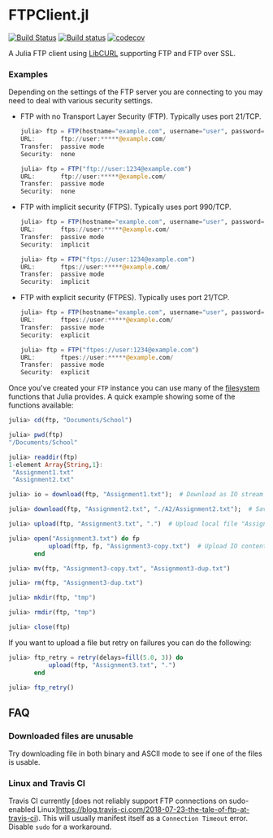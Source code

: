 FTPClient.jl
============

[![Build Status](https://travis-ci.org/invenia/FTPClient.jl.svg?branch=master)](https://travis-ci.org/invenia/FTPClient.jl)
[![Build status](https://ci.appveyor.com/api/projects/status/github/invenia/FTPClient.jl?svg=true)](https://ci.appveyor.com/project/invenia/ftpclient-jl/branch/master)
[![codecov](http://codecov.io/gh/invenia/FTPClient.jl/branch/master/graph/badge.svg)](http://codecov.io/gh/invenia/FTPClient.jl)

A Julia FTP client using [LibCURL](https://github.com/JuliaWeb/LibCURL.jl) supporting FTP and FTP over SSL.

### Examples

Depending on the settings of the FTP server you are connecting to you may need to deal with
various security settings.

- FTP with no Transport Layer Security (FTP). Typically uses port 21/TCP.

    ```julia
    julia> ftp = FTP(hostname="example.com", username="user", password="1234")
    URL:       ftp://user:*****@example.com/
    Transfer:  passive mode
    Security:  none

    julia> ftp = FTP("ftp://user:1234@example.com")
    URL:       ftp://user:*****@example.com/
    Transfer:  passive mode
    Security:  none
    ```

- FTP with implicit security (FTPS). Typically uses port 990/TCP.

    ```julia
    julia> ftp = FTP(hostname="example.com", username="user", password="1234", ssl=true, implicit=true)
    URL:       ftps://user:*****@example.com/
    Transfer:  passive mode
    Security:  implicit

    julia> ftp = FTP("ftps://user:1234@example.com")
    URL:       ftps://user:*****@example.com/
    Transfer:  passive mode
    Security:  implicit
    ```

- FTP with explicit security (FTPES). Typically uses port 21/TCP.

    ```julia
    julia> ftp = FTP(hostname="example.com", username="user", password="1234", ssl=true, implicit=false)
    URL:       ftpes://user:*****@example.com/
    Transfer:  passive mode
    Security:  explicit

    julia> ftp = FTP("ftpes://user:1234@example.com")
    URL:       ftpes://user:*****@example.com/
    Transfer:  passive mode
    Security:  explicit
    ```

Once you've created your `FTP` instance you can use many of the [filesystem](https://docs.julialang.org/en/v1/base/file/)
functions that Julia provides. A quick example showing some of the functions available:

```julia
julia> cd(ftp, "Documents/School")

julia> pwd(ftp)
"/Documents/School"

julia> readdir(ftp)
1-element Array{String,1}:
 "Assignment1.txt"
 "Assignment2.txt"

julia> io = download(ftp, "Assignment1.txt");  # Download as IO stream

julia> download(ftp, "Assignment2.txt", "./A2/Assignment2.txt");  # Save file to a specified path

julia> upload(ftp, "Assignment3.txt", ".")  # Upload local file "Assignment3.txt" to FTP server home directory

julia> open("Assignment3.txt") do fp
           upload(ftp, fp, "Assignment3-copy.txt")  # Upload IO content as file "Assignment3-copy.txt" on FTP server
       end

julia> mv(ftp, "Assignment3-copy.txt", "Assignment3-dup.txt")

julia> rm(ftp, "Assignment3-dup.txt")

julia> mkdir(ftp, "tmp")

julia> rmdir(ftp, "tmp")

julia> close(ftp)
```

If you want to upload a file but retry on failures you can do the following:

```julia
julia> ftp_retry = retry(delays=fill(5.0, 3)) do
           upload(ftp, "Assignment3.txt", ".")
       end

julia> ftp_retry()
```

## FAQ

### Downloaded files are unusable

Try downloading file in both binary and ASCII mode to see if one of the files is usable.

### Linux and Travis CI

Travis CI currently [does not reliably support FTP connections on sudo-enabled Linux]https://blog.travis-ci.com/2018-07-23-the-tale-of-ftp-at-travis-ci).
This will usually manifest itself as a `Connection Timeout` error. Disable `sudo` for a
workaround.
